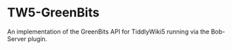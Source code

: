 # TW5-GreenBits


An implementation of the GreenBits API for TiddlyWiki5 running via the Bob-Server plugin.